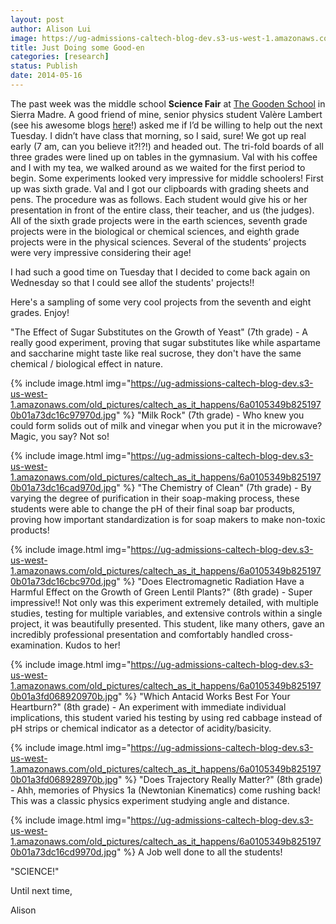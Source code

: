 ```yaml
---
layout: post
author: Alison Lui
image: https://ug-admissions-caltech-blog-dev.s3-us-west-1.amazonaws.com/old_pictures/caltech_as_it_happens/6a0105349b8251970b01a3fd0688ff970b.jpg
title: Just Doing some Good-en 
categories: [research]
status: Publish
date: 2014-05-16
---
```



The past week was the middle school **Science Fair** at <a href="https://www.goodenschool.org/page/4661_Home.asp" target="_self">The Gooden School</a> in Sierra Madre. A good friend of mine, senior physics student Valère Lambert (see his awesome blogs <a href="https://caltech.typepad.com/caltech_as_it_happens/surfing-cern/" target="_self" title="SURFing @ CERN">here</a>!) asked me if I’d be willing to help out the next Tuesday. I didn’t have class that morning, so I said, sure! We got up real early (7 am, can you believe it?!?!) and headed out. The tri-fold boards of all three grades were lined up on tables in the gymnasium. Val with his coffee and I with my tea, we walked around as we waited for the first period to begin. Some experiments looked very impressive for middle schoolers! First up was sixth grade. Val and I got our clipboards with grading sheets and pens. The procedure was as follows. Each student would give his or her presentation in front of the entire class, their teacher, and us (the judges). All of the sixth grade projects were in the earth sciences, seventh grade projects were in the biological or chemical sciences, and eighth grade projects were in the physical sciences. Several of the students’ projects were very impressive considering their age!

I had such a good time on Tuesday that I decided to come back again on Wednesday so that I could see allof the students' projects!!

Here's a sampling of some very cool projects from the seventh and eight grades. Enjoy!

"The Effect of Sugar Substitutes on the Growth of Yeast" (7th grade) - A really good experiment, proving that sugar substitutes like while aspartame and saccharine might taste like real sucrose, they don't have the same chemical / biological effect in nature.


{% include image.html img="https://ug-admissions-caltech-blog-dev.s3-us-west-1.amazonaws.com/old_pictures/caltech_as_it_happens/6a0105349b8251970b01a73dc16c97970d.jpg" %}
"Milk Rock" (7th grade) - Who knew you could form solids out of milk and vinegar when you put it in the microwave? Magic, you say? Not so!

{% include image.html img="https://ug-admissions-caltech-blog-dev.s3-us-west-1.amazonaws.com/old_pictures/caltech_as_it_happens/6a0105349b8251970b01a73dc16cad970d.jpg" %}
"The Chemistry of Clean" (7th grade) - By varying the degree of purification in their soap-making process, these students were able to change the pH of their final soap bar products, proving how important standardization is for soap makers to make non-toxic products!

{% include image.html img="https://ug-admissions-caltech-blog-dev.s3-us-west-1.amazonaws.com/old_pictures/caltech_as_it_happens/6a0105349b8251970b01a73dc16cbc970d.jpg" %}
"Does Electromagnetic Radiation Have a Harmful Effect on the Growth of Green Lentil Plants?" (8th grade) - Super impressive!! Not only was this experiment extremely detailed, with multiple studies, testing for multiple variables, and extensive controls within a single project, it was beautifully presented. This student, like many others, gave an incredibly professional presentation and comfortably handled cross-examination. Kudos to her!

{% include image.html img="https://ug-admissions-caltech-blog-dev.s3-us-west-1.amazonaws.com/old_pictures/caltech_as_it_happens/6a0105349b8251970b01a3fd068920970b.jpg" %}
"Which Antacid Works Best For Your Heartburn?" (8th grade) - An experiment with immediate individual implications, this student varied his testing by using red cabbage instead of pH strips or chemical indicator as a detector of acidity/basicity. 

{% include image.html img="https://ug-admissions-caltech-blog-dev.s3-us-west-1.amazonaws.com/old_pictures/caltech_as_it_happens/6a0105349b8251970b01a3fd068928970b.jpg" %}
"Does Trajectory Really Matter?" (8th grade) - Ahh, memories of Physics 1a (Newtonian Kinematics) come rushing back! This was a classic physics experiment studying angle and distance.


{% include image.html img="https://ug-admissions-caltech-blog-dev.s3-us-west-1.amazonaws.com/old_pictures/caltech_as_it_happens/6a0105349b8251970b01a73dc16cd9970d.jpg" %}
A Job well done to all the students!

"SCIENCE!"

Until next time,

Alison

